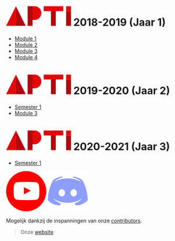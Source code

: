 # ![](assets/apti.svg) 2018-2019 (Jaar 1)

- [Module 1](jaren\uitdovend_j1\Uitdovend_Jaar1_Module1.md)
- [Module 2](jaren\uitdovend_j1\Uitdovend_Jaar1_Module2.md)
- [Module 3](jaren\uitdovend_j1\Uitdovend_Jaar1_Module3.md)
- [Module 4](jaren\uitdovend_j1\Uitdovend_Jaar1_Module4.md)

# ![](assets/apti.svg) 2019-2020 (Jaar 2)

- [Semester 1](jaren\uitdovend_j2\Uitdovend_Jaar2_Semester1.md)
- [Module 3](jaren\uitdovend_j2\Uitdovend_Jaar2_Module3.md)

# ![](assets/apti.svg) 2020-2021 (Jaar 3)

- [Semester 1](jaren\uitdovend_j3\Uitdovend_Jaar3_Semester1.md)

 [![](assets/youtube.svg)](https://www.youtube.com/channel/UCcZPpgyhpB-o1Q5fXxbN5_w)
 [![](assets/discord.svg)](https://apti.be/discord)

Mogelijk dankzij de inspanningen van onze [contributors](https://github.com/AP-TI-2018-2019/AP_2018-2019/graphs/contributors).

> Onze [website](https://apti.be/)
